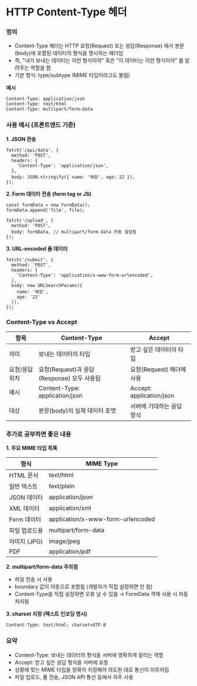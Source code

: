 # HTTP Content-Type 헤더

### 정의

- Content-Type 헤더는 HTTP 요청(Request) 또는 응답(Response) 에서 본문(body)에 포함된 데이터의 형식을 명시하는 헤더임
- 즉, "내가 보내는 데이터는 이런 형식이야" 혹은 "이 데이터는 이런 형식이야" 를 알려주는 역할을 함
- 기본 형식: type/subtype (MIME 타입이라고도 불림)

**예시**

```
Content-Type: application/json
Content-Type: text/html
Content-Type: multipart/form-data
```

### 사용 예시 (프론트엔드 기준)

**1. JSON 전송**

```
fetch('/api/data', {
  method: 'POST',
  headers: {
    'Content-Type': 'application/json',
  },
  body: JSON.stringify({ name: '해원', age: 22 }),
});
```

**2. Form 데이터 전송 (form tag or JS)**

```
const formData = new FormData();
formData.append('file', file);

fetch('/upload', {
  method: 'POST',
  body: formData, // multipart/form-data 자동 설정됨
});
```

**3. URL-encoded 폼 데이터**

```
fetch('/submit', {
  method: 'POST',
  headers: {
    'Content-Type': 'application/x-www-form-urlencoded',
  },
  body: new URLSearchParams({
    name: '해원',
    age: '22'
  }),
});
```

### Content-Type vs Accept

| 항목           | Content-Type                               | Accept                    |
| -------------- | ------------------------------------------ | ------------------------- |
| 의미           | 보내는 데이터의 타입                       | 받고 싶은 데이터의 타입   |
| 요청/응답 위치 | 요청(Request)과 응답(Response) 모두 사용됨 | 요청(Request) 헤더에 사용 |
| 예시           | Content-Type: application/json             | Accept: application/json  |
| 대상           | 본문(body)의 실제 데이터 포맷              | 서버에 기대하는 응답 형식 |

### 추가로 공부하면 좋은 내용

**1. 주요 MIME 타입 목록**

| 형식          | MIME Type                         |
| ------------- | --------------------------------- |
| HTML 문서     | text/html                         |
| 일반 텍스트   | text/plain                        |
| JSON 데이터   | application/json                  |
| XML 데이터    | application/xml                   |
| Form 데이터   | application/x-www-form-urlencoded |
| 파일 업로드용 | multipart/form-data               |
| 이미지 (JPG)  | image/jpeg                        |
| PDF           | application/pdf                   |

**2. multipart/form-data 주의점**

- 파일 전송 시 사용
- boundary 값이 자동으로 포함됨 (개발자가 직접 설정하면 안 됨)
- Content-Type을 직접 설정하면 오류 날 수 있음 → FormData 객체 사용 시 자동 처리됨

**3. charset 지정 (텍스트 인코딩 명시)**

```
Content-Type: text/html; charset=UTF-8
```

### 요약

- Content-Type: 보내는 데이터의 형식을 서버에 명확하게 알리는 역할
- Accept: 받고 싶은 응답 형식을 서버에 요청
- 상황에 맞는 MIME 타입을 정확히 지정해야 의도한 대로 통신이 이루어짐
- 파일 업로드, 폼 전송, JSON API 통신 등에서 자주 사용
